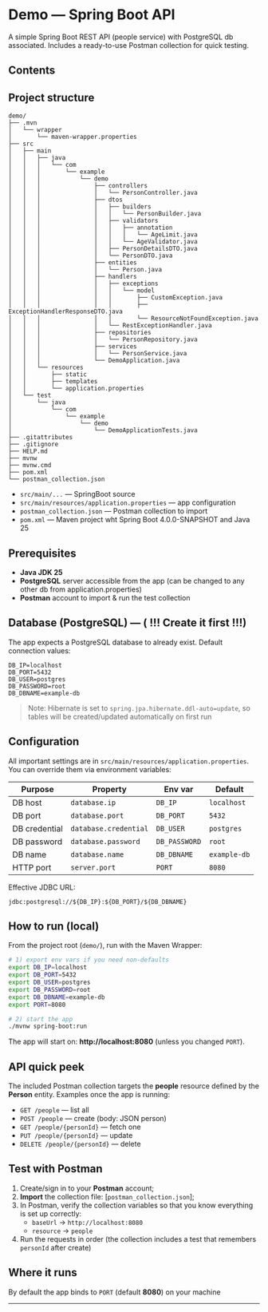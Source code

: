 # Demo — Spring Boot API

A simple Spring Boot REST API (people service) with PostgreSQL db associated. Includes a ready-to-use Postman collection for quick testing.

## Contents

## Project structure
```
demo/
├── .mvn
│   └── wrapper
│       └── maven-wrapper.properties
├── src
│   ├── main
│   │   ├── java
│   │   │   └── com
│   │   │       └── example
│   │   │           └── demo
│   │   │               ├── controllers
│   │   │               │   └── PersonController.java
│   │   │               ├── dtos
│   │   │               │   ├── builders
│   │   │               │   │   └── PersonBuilder.java
│   │   │               │   ├── validators
│   │   │               │   │   ├── annotation
│   │   │               │   │   │   └── AgeLimit.java
│   │   │               │   │   └── AgeValidator.java
│   │   │               │   ├── PersonDetailsDTO.java
│   │   │               │   └── PersonDTO.java
│   │   │               ├── entities
│   │   │               │   └── Person.java
│   │   │               ├── handlers
│   │   │               │   ├── exceptions
│   │   │               │   │   └── model
│   │   │               │   │       ├── CustomException.java
│   │   │               │   │       ├── ExceptionHandlerResponseDTO.java
│   │   │               │   │       └── ResourceNotFoundException.java
│   │   │               │   └── RestExceptionHandler.java
│   │   │               ├── repositories
│   │   │               │   └── PersonRepository.java
│   │   │               ├── services
│   │   │               │   └── PersonService.java
│   │   │               └── DemoApplication.java
│   │   └── resources
│   │       ├── static
│   │       ├── templates
│   │       └── application.properties
│   └── test
│       └── java
│           └── com
│               └── example
│                   └── demo
│                       └── DemoApplicationTests.java
├── .gitattributes
├── .gitignore
├── HELP.md
├── mvnw
├── mvnw.cmd
├── pom.xml
└── postman_collection.json
```

- `src/main/...` — SpringBoot source
- `src/main/resources/application.properties` — app configuration
- `postman_collection.json` — Postman collection to import
- `pom.xml` — Maven project wht Spring Boot 4.0.0-SNAPSHOT and Java 25

## Prerequisites
- **Java JDK 25**
- **PostgreSQL** server accessible from the app (can be changed to any other db from application.properties)
- **Postman** account to import & run the test collection

## Database (PostgreSQL) — ( !!! Create it first !!!)
The app expects a PostgreSQL database to already exist. Default connection values:
```
DB_IP=localhost
DB_PORT=5432
DB_USER=postgres
DB_PASSWORD=root
DB_DBNAME=example-db
```

> Note: Hibernate is set to `spring.jpa.hibernate.ddl-auto=update`, so tables will be created/updated automatically on first run

## Configuration
All important settings are in `src/main/resources/application.properties`. You can override them via environment variables:

| Purpose | Property | Env var | Default |
|---|---|---|---|
| DB host | `database.ip` | `DB_IP` | `localhost` |
| DB port | `database.port` | `DB_PORT` | `5432` |
| DB credential | `database.credential` | `DB_USER` | `postgres` |
| DB password | `database.password` | `DB_PASSWORD` | `root` |
| DB name | `database.name` | `DB_DBNAME` | `example-db` |
| HTTP port | `server.port` | `PORT` | `8080` |

Effective JDBC URL:
```
jdbc:postgresql://${DB_IP}:${DB_PORT}/${DB_DBNAME}
```

## How to run (local)
From the project root (`demo/`), run with the Maven Wrapper:

```bash
# 1) export env vars if you need non-defaults
export DB_IP=localhost
export DB_PORT=5432
export DB_USER=postgres
export DB_PASSWORD=root
export DB_DBNAME=example-db
export PORT=8080

# 2) start the app
./mvnw spring-boot:run
```

The app will start on: **http://localhost:8080** (unless you changed `PORT`).

## API quick peek
The included Postman collection targets the **people** resource defined by the **Person** entity.
Examples once the app is running:
- `GET /people` — list all
- `POST /people` — create (body: JSON person)
- `GET /people/{personId}` — fetch one
- `PUT /people/{personId}` — update
- `DELETE /people/{personId}` — delete

## Test with Postman
1. Create/sign in to your **Postman** account;
2. **Import** the collection file: [`postman_collection.json`];
3. In Postman, verify the collection variables so that you know everything is set up correctly:
   - `baseUrl` → `http://localhost:8080`
   - `resource` → `people`
4. Run the requests in order (the collection includes a test that remembers `personId` after create) 

## Where it runs
By default the app binds to `PORT` (default **8080**) on your machine

---